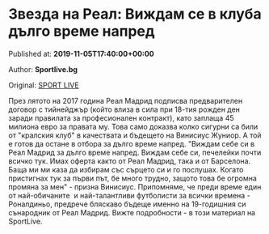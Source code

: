 
# Звезда на Реал: Виждам се в клуба дълго време напред

Published at: **2019-11-05T17:40:00+00:00**

Author: **Sportlive.bg**

Original: [SPORT LIVE](https://www.sportlive.bg/worldfootball/spain/zvezda-na-real-vizhdam-se-v-kluba-dylgo-vreme-napred-1403197.html)

През лятото на 2017 година Реал Мадрид подписва предварителен договор с тийнейджър (който влиза в сила при 18-тия рожден ден заради правилата за професионален контракт), като заплаща 45 милиона евро за правата му. Това само доказва колко сигурни са били от "кралския клуб" в качествата и бъдещето на Винисиус Жуниор. А той е готов да остане в отбора за дълго време напред.
"Виждам себе си в Реал Мадрид за дълго време напред. Виждам себе си, печелейки почти всичко тук. Имах оферта както от Реал Мадрид, така и от Барселона. Баща ми ми каза да избирам със сърцето си и го послушах. Когато пристигнах тук за първи път, бе много трудно, защото това бе огромна промяна за мен" - призна Винисиус.
Припомняме, че преди време един от най-обичаните  и най-талантливи футболисти за всички времена - Роналдиньо, предрече бляскаво бъдеще именно на 19-годишния си сънародник от Реал Мадрид. Вижте подробности - в този материал на SportLive.
 
 
